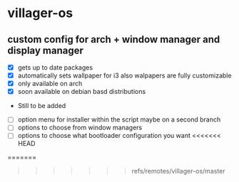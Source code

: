 # villager-os
## custom config for arch + window manager and display manager

- [X] gets up to date packages
- [X] automatically sets wallpaper for i3 also walpapers are fully customizable
- [X] only available on arch
- [x] soon available on debian basd distributions

- Still to be added
 - [ ] option menu for installer within the script maybe on a second branch
 - [ ] options to choose from window managers
 - [ ] options to choose what bootloader configuration you want
<<<<<<< HEAD
 
=======
>>>>>>> refs/remotes/villager-os/master
